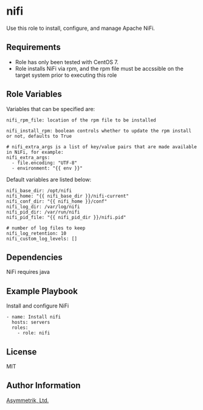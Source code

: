 nifi
====

Use this role to install, configure, and manage Apache NiFi.

Requirements
------------

- Role has only been tested with CentOS 7.
- Role installs NiFi via rpm, and the rpm file must be accssible on the target system prior to executing this role

Role Variables
--------------

Variables that can be specified are:

    nifi_rpm_file: location of the rpm file to be installed

    nifi_install_rpm: boolean controls whether to update the rpm install or not, defaults to True

    # nifi_extra_args is a list of key/value pairs that are made available in NiFi, for example:
    nifi_extra_args:
      - file.encoding: "UTF-8"
      - environment: "{{ env }}"


Default variables are listed below:

    nifi_base_dir: /opt/nifi
    nifi_home: "{{ nifi_base_dir }}/nifi-current"
    nifi_conf_dir: "{{ nifi_home }}/conf"
    nifi_log_dir: /var/log/nifi
    nifi_pid_dir: /var/run/nifi
    nifi_pid_file: "{{ nifi_pid_dir }}/nifi.pid"

    # number of log files to keep
    nifi_log_retention: 10
    nifi_custom_log_levels: []

Dependencies
------------

NiFi requires java

Example Playbook
----------------

Install and configure NiFi

    - name: Install nifi
      hosts: servers
      roles:
        - role: nifi

License
-------

MIT

Author Information
------------------

[Asymmetrik, Ltd.](https://www.asymmetrik.com/)
